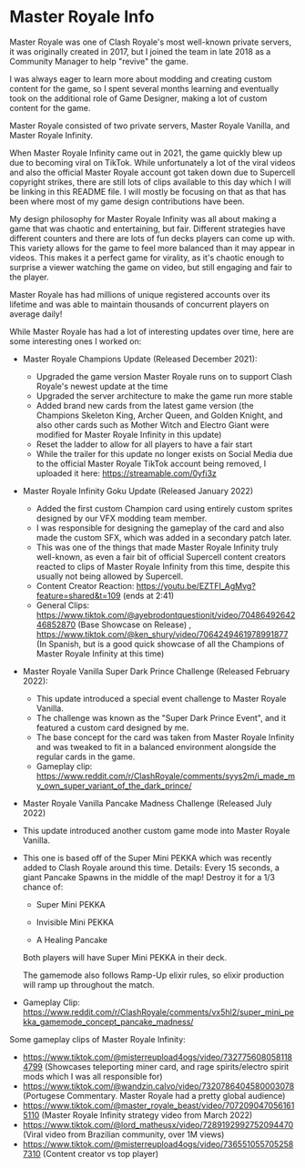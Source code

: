 # Master Royale Info
Master Royale was one of Clash Royale's most well-known private servers, it was originally created in 2017, but I joined the team in late 2018 as a Community Manager to help "revive" the game.

I was always eager to learn more about modding and creating custom content for the game, so I spent several months learning and eventually took on the additional role of Game Designer, making a lot of custom content for the game.

Master Royale consisted of two private servers, Master Royale Vanilla, and Master Royale Infinity.

When Master Royale Infinity came out in 2021, the game quickly blew up due to becoming viral on TikTok. While unfortunately a lot of the viral videos and also the official Master Royale account got taken down due to Supercell copyright strikes, there are still lots of clips available to this day which I will be linking in this README file. I will mostly be focusing on that as that has been where most of my game design contributions have been.

My design philosophy for Master Royale Infinity was all about making a game that was chaotic and entertaining, but fair. Different strategies have different counters and there are lots of fun decks players can come up with. This variety allows for the game to feel more balanced than it may appear in videos. This makes it a perfect game for virality, as it's chaotic enough to surprise a viewer watching the game on video, but still engaging and fair to the player.

Master Royale has had millions of unique registered accounts over its lifetime and was able to maintain thousands of concurrent players on average daily!

While Master Royale has had a lot of interesting updates over time, here are some interesting ones I worked on:

- Master Royale Champions Update (Released December 2021):
  - Upgraded the game version Master Royale runs on to support Clash Royale's newest update at the time
  - Upgraded the server architecture to make the game run more stable
  - Added brand new cards from the latest game version (the Champions Skeleton King, Archer Queen, and Golden Knight, and also other cards such as Mother Witch and Electro Giant were modified for Master Royale Infinity in this update)
  - Reset the ladder to allow for all players to have a fair start
  - While the trailer for this update no longer exists on Social Media due to the official Master Royale TikTok account being removed, I uploaded it here: https://streamable.com/0yfi3z

- Master Royale Infinity Goku Update (Released January 2022)
    - Added the first custom Champion card using entirely custom sprites designed by our VFX modding team member.
    - I was responsible for designing the gameplay of the card and also made the custom SFX, which was added in a secondary patch later.
    - This was one of the things that made Master Royale Infinity truly well-known, as even a fair bit of official Supercell content creators reacted to clips of Master Royale Infinity from this time, despite this usually not being allowed by Supercell.
    - Content Creator Reaction: https://youtu.be/EZTFI_AgMvg?feature=shared&t=109 (ends at 2:41)
    - General Clips: https://www.tiktok.com/@ayebrodontquestionit/video/7048649264246852870 (Base Showcase on Release) ,  https://www.tiktok.com/@ken_shury/video/7064249461978991877 (In Spanish, but is a good quick showcase of all the Champions of Master Royale Infinity at this time)  

 - Master Royale Vanilla Super Dark Prince Challenge (Released February 2022):
   - This update introduced a special event challenge to Master Royale Vanilla.
   - The challenge was known as the "Super Dark Prince Event", and it featured a custom card designed by me.
   - The base concept for the card was taken from Master Royale Infinity and was tweaked to fit in a balanced environment alongside the regular cards in the game.
   - Gameplay clip: https://www.reddit.com/r/ClashRoyale/comments/syys2m/i_made_my_own_super_variant_of_the_dark_prince/
  
- Master Royale Vanilla Pancake Madness Challenge (Released July 2022)
- This update introduced another custom game mode into Master Royale Vanilla.
- This one is based off of the Super Mini PEKKA which was recently added to Clash Royale around this time.
  Details: Every 15 seconds, a giant Pancake Spawns in the middle of the map! Destroy it for a 1/3 chance of:

  - Super Mini PEKKA

  - Invisible Mini PEKKA

  - A Healing Pancake

  Both players will have Super Mini PEKKA in their deck.

  The gamemode also follows Ramp-Up elixir rules, so elixir production will ramp up throughout the match.
  
- Gameplay Clip: https://www.reddit.com/r/ClashRoyale/comments/vx5hl2/super_mini_pekka_gamemode_concept_pancake_madness/  

Some gameplay clips of Master Royale Infinity:
- https://www.tiktok.com/@misterreupload4ogs/video/7327756080581184799 (Showcases teleporting miner card, and rage spirits/electro spirit mods which I was all responsible for)
- https://www.tiktok.com/@wandzin.calvo/video/7320786404580003078 (Portugese Commentary. Master Royale had a pretty global audience)
- https://www.tiktok.com/@master_royale_beast/video/7072090470561615110 (Master Royale Infinity strategy video from March 2022)
- https://www.tiktok.com/@lord_matheusx/video/7289192992752094470 (Viral video from Brazilian community, over 1M views)
- https://www.tiktok.com/@misterreupload4ogs/video/7365510557052587310 (Content creator vs top player)
